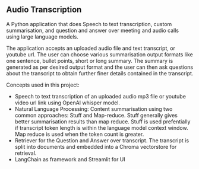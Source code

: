 ## Audio Transcription


A Python application that does Speech to text transcription, custom summarisation, and question and answer over meeting and audio calls using large language models.

The application accepts an uploaded audio file and text transcript, or youtube url. The user can choose various summarisation output formats like one sentence, bullet points, short or long summary. The summary is generated as per desired output format and the user can then ask questions about the transcript to obtain further finer details contained in the transcript.

Concepts used in this project:
- Speech to text transcription of an uploaded audio mp3 file or youtube video url link using OpenAI whisper model.
- Natural Language Processing: Content summarisation using two common approaches: Stuff and Map-reduce. Stuff generally gives better summarisation results than map reduce. Stuff is used prefentially if transcript token length is within the language model context window. Map reduce is used when the token count is greater.
- Retriever for the Question and Answer over transcript. The transcript is split into documents and embedded into a Chroma vectorstore for retrieval.
- LangChain as framework and Streamlit for UI


